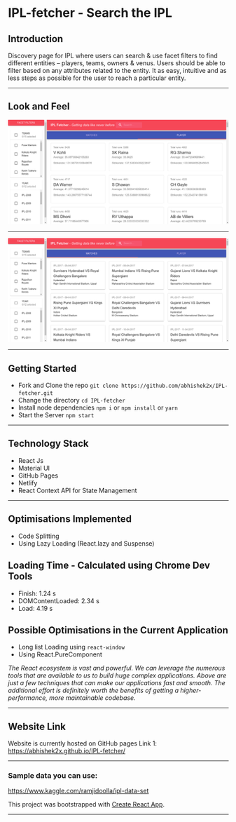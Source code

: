 # IPL-fetcher - Search the IPL

## Introduction
Discovery page for IPL where users can search & use facet filters to find different
entities – players, teams, owners & venus. Users should be able to filter based on any attributes related to the entity. It as easy, intuitive and as less steps as possible for the user to reach a particular entity.

***

## Look and Feel

<img src="./readme_images/layout1.png"></img>
***
<img src="./readme_images/layout2.png"></img>

***

## Getting Started
* Fork and Clone the repo
  `git clone https://github.com/abhishek2x/IPL-fetcher.git`
* Change the directory
  `cd IPL-fetcher`
* Install node dependencies
  `npm i` or `npm install` or `yarn`
* Start the Server
  `npm start`

***

## Technology Stack
* React Js
* Material UI
* GitHub Pages
* Netlify
* React Context API for State Management

***

## Optimisations Implemented
* Code Splitting
* Using Lazy Loading (React.lazy and Suspense)

## Loading Time - Calculated using Chrome Dev Tools
* Finish: 1.24 s
* DOMContentLoaded: 2.34 s
* Load: 4.19 s

## Possible Optimisations in the Current Application
* Long list Loading using `react-window` 
* Using React.PureComponent

*The React ecosystem is vast and powerful. We can leverage the numerous tools that are available to us to build huge complex applications. Above are just a few techniques that can make our applications fast and smooth. The additional effort is definitely worth the benefits of getting a higher-performance, more maintainable codebase.*

***

## Website Link 
Website is currently hosted on GitHub pages
Link 1: <a href="https://abhishek2x.github.io/IPL-fetcher/">https://abhishek2x.github.io/IPL-fetcher/<a/>


***

### Sample data you can use:
https://www.kaggle.com/ramjidoolla/ipl-data-set


This project was bootstrapped with [Create React App](https://github.com/facebook/create-react-app).

***

